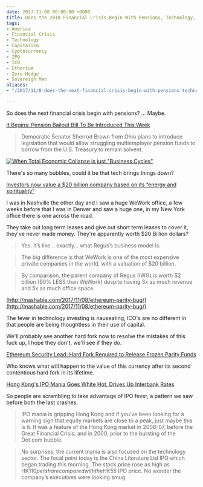 ```yaml
---
date: 2017-11-08 00:00:00 +0000
title: Does the 2018 Financial Crisis Begin With Pensions, Technology, or Something Else?
tags:
- America
- Financial Crisis
- Technology
- Capitalism
- Cyptocurrency
- IPO
- ICO
- Etherium
- Zero Hedge
- Sovereign Man
aliases:
- "/2017/11/8-does-the-next-financial-crisis-begin-with-pensions-technology-or-something-else/"

---
```

So does the next financial crisis begin with pensions? ... Maybe.

[It Begins: Pension Bailout Bill To Be Introduced This Week](http://www.zerohedge.com/news/2017-11-08/it-begins-democratic-senator-introduce-bill-taxpayer-funded-pension-bailouts)

> Democratic Senator Sherrod Brown from Ohio plans to introduce legislation that would allow struggling multiemployer pension funds to borrow from the U.S. Treasury to remain solvent.

[![When Total Economic Collapse is just "Business Cycles"](/images/2017/11/collapse-business-cycles.jpg)](https://www.reddit.com/r/FULLCOMMUNISM/comments/7c49s5/stock_markets_irl/)

There's so many bubbles, could it be that tech brings things down?

[Investors now value a $20 billion company based on its “energy and spirituality”](https://www.sovereignman.com/trends/investors-now-value-a-20-billion-company-based-on-its-energy-and-spirituality-22591/)

I was in Nashville the other day and I saw a huge WeWork office, a few weeks before that I was in Denver and saw a huge one, in my New York office there is one across the road.

They take out long term leases and give out short term leases to cover it, they've never made money. They're apparently worth $20 Billion dollars?

> Yes. It’s like… exactly… what Regus’s business model is.

> The big difference is that WeWork is one of the most expensive private companies in the world, with a valuation of $20 billion.

> By comparison, the parent company of Regus (IWG) is worth $2 billion (90% LESS than WeWork) despite having 3x as much revenue and 5x as much office space.

[http://mashable.com/2017/11/08/ethereum-parity-bug/](http://mashable.com/2017/11/08/ethereum-parity-bug/)

The fever in technology investing is nauseating, ICO's are no different in that people are being thoughtless in their use of capital.

We'll probably see another hard fork now to resolve the mistakes of this fuck up, I hope they don't, we'll see if they do.

[Ethereum Security Lead: Hard Fork Required to Release Frozen Parity Funds](https://www.coindesk.com/ethereum-security-lead-hard-fork-required-to-release-frozen-parity-funds/)

Who knows what will happen to the value of this currency after its second contentious hard fork in its lifetime.

[Hong Kong's IPO Mania Goes White Hot, Drives Up Interbank Rates](http://www.zerohedge.com/news/2017-11-08/hong-kongs-ipo-mania-goes-white-hot-drives-interbank-rates)

So people are scrambling to take advantage of IPO fever, a pattern we saw before both the last crashes.

> IPO mania is gripping Hong Kong and if you’ve been looking for a warning sign that equity markets are close to a peak, just maybe this is it. It was a feature of the Hong Kong market in 2006-07, before the Great Financial Crisis, and in 2000, prior to the bursting of the Dot.com bubble.

> No surprises, the current mania is also focused on the technology sector. The focal point today is the China Literature Ltd IPO which began trading this morning. The stock price rose as high as HK$110 per share compared with the HK$55 IPO price. No wonder the company’s executives were looking smug.
